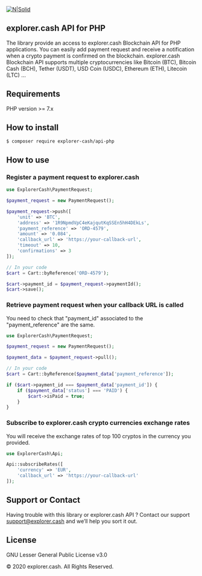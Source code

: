 [![N|Solid](https://www.explorer.cash/logo-dark.png)](https://www.explorer.cash/)

## explorer.cash API for PHP

The library provide an access to explorer.cash Blockchain API for PHP applications.
You can easily add payment request and receive a notification when a crypto payment is confirmed on the blockchain.
explorer.cash Blockchain API supports multiple cryptocurrencies like Bitcoin (BTC), Bitcoin Cash (BCH), Tether (USDT), USD Coin (USDC), Ethereum (ETH), Litecoin (LTC) ...

## Requirements

PHP version >= 7.x

## How to install

```
$ composer require explorer-cash/api-php
```

## How to use

### Register a payment request to explorer.cash

```php
use ExplorerCash\PaymentRequest;

$payment_request = new PaymentRequest();

$payment_request->push([
    'unit' => 'BTC',
    'address' => '1R9NpmdVpC4eKajqutKqSSEn5hH4DEkLs',
    'payment_reference' => 'ORD-4579',
    'amount' => '0.084',
    'callback_url' => 'https://your-callback-url',
    'timeout' => 10,
    'confirmations' => 3
]);

// In your code
$cart = Cart::byReference('ORD-4579');

$cart->payment_id = $payment_request->paymentId();
$cart->save();
```

### Retrieve payment request when your callback URL is called

You need to check that "payment_id" associated to the "payment_reference" are the same.

```php
use ExplorerCash\PaymentRequest;

$payment_request = new PaymentRequest();

$payment_data = $payment_request->pull();

// In your code
$cart = Cart::byReference($payment_data['payment_reference']);

if ($cart->payment_id === $payment_data['payment_id']) {
    if ($payment_data['status'] === 'PAID') {
        $cart->isPaid = true;
    }
}
```

### Subscribe to explorer.cash crypto currencies exchange rates

You will receive the exchange rates of top 100 cryptos in the currency you provided.

```php
use ExplorerCash\Api;

Api::subscribeRates([
    'currency' => 'EUR',
    'callback_url' => 'https://your-callback-url'
]);
```

## Support or Contact

Having trouble with this library or explorer.cash API ? Contact our support support@explorer.cash and we’ll help you sort it out.


## License

GNU Lesser General Public License v3.0

© 2020 explorer.cash. All Rights Reserved.



